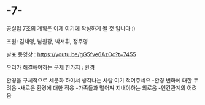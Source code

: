 # -7-
공설입 7조의 계획은 이제 여기에 작성하게 될 것 입니다 :)

조원: 김채영, 남원광, 박서휘, 정주영

발표 동영상 : https://youtu.be/gG5fve6AzOc?t=7455

우리가 해결해야하는 문제 한가지 : 환경 

환경을 구체적으로 세분화 하여서 생각나는 사람 여기 적어주세요
-환경 변화에 대한 두려움
-새로운 환경에 대한 적응
-가족들과 떨어져 지내야하는 외로움
-인간관계의 어려움
